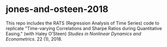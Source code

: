 # jones-and-osteen-2018

This repo includes the RATS (Regression Analysis of Time Series) code to replicate "Time-varying Correlations and Sharpe Ratios during Quantitative Easing." (with Haley O’Steen) *Studies in Nonlinear Dynamics and Econometrics*. 22 (1), 2018.
